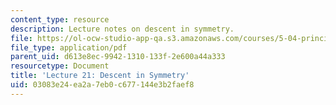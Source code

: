 ```yaml
---
content_type: resource
description: Lecture notes on descent in symmetry.
file: https://ol-ocw-studio-app-qa.s3.amazonaws.com/courses/5-04-principles-of-inorganic-chemistry-ii-fall-2008/03083e24ea2a7eb0c677144e3b2faef8_lecture_21.pdf
file_type: application/pdf
parent_uid: d613e8ec-9942-1310-133f-2e600a44a333
resourcetype: Document
title: 'Lecture 21: Descent in Symmetry'
uid: 03083e24-ea2a-7eb0-c677-144e3b2faef8
---
```

